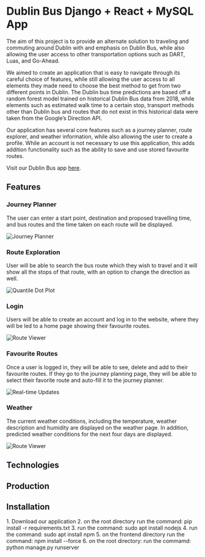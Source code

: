 # Dublin Bus Django + React + MySQL App


<Background>
The aim of this project is to provide an alternate solution to traveling and commuting around Dublin with and emphasis on Dublin Bus, while also allowing the user access to other transportation options such as DART, Luas, and Go-Ahead. 


We aimed to create an application that is easy to navigate through its careful choice of features, while still allowing the user access to all elements they made need to choose the best method to get from two different points in Dublin. The Dublin bus time predictions are based off a random forest model trained on historical Dublin Bus data from 2018, while elements such as estimated walk time to a certain stop, transport methods other than Dublin bus and routes that do not exist in this historical data were taken from the Google’s Direction API. 

Our application has several core features such as a journey planner, route explorer, and weather information, while also allowing the user to create a profile. While an account is not necessary to use this application, this adds addition functionality such as the ability to save and use stored favourite routes.


Visit our Dublin Bus app [here](http://137.43.49.30/).

## Features

### Journey Planner

The user can enter a start point, destination and proposed travelling time, and bus routes and the time taken on each route will be displayed.
<Description>

![Journey Planner](Dublinbusapp/static/img/test.gif)

### Route Exploration

User will be able to search the bus route which they wish to travel and it will show all the stops of that route, with an option to change the direction as well. 

<Description>

![Quantile Dot Plot](dublinbus/main/static/img/qdp-features.gif)

### Login 

Users will be able to create an account and log in to the website, where they will be led to a home page showing their favourite routes.

<Description>

![Route Viewer](dublinbus/main/static/img/routes-features.gif)

### Favourite Routes

Once a user is logged in, they will be able to see, delete and add to their favourite routes. If they go to the journey planning page, they will be able to select their favorite route and auto-fill it to the journey planner. 

<Description>

![Real-time Updates](dublinbus/main/static/img/realtime-features.gif)

### Weather 

The current weather conditions, including the temperature, weather description and humidity are displayed on the weather page. In addition, predicted weather conditions for the next four days are displayed.

<Description>

![Route Viewer](dublinbus/main/static/img/routes-features.gif)


## Technologies

<Description>

## Production
<Deployment background>

## Installation

<Installation process>
 1. Download our application
 2. on the root directory run the command: pip install -r requirements.txt
 3. run the command: sudo apt install nodejs
 4. run the command: sudo apt install npm
 5. on the frontend directory run the command: npm install --force
 6. on the root directory: run the commamd: python manage.py runserver